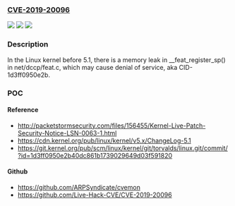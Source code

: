 ### [CVE-2019-20096](https://cve.mitre.org/cgi-bin/cvename.cgi?name=CVE-2019-20096)
![](https://img.shields.io/static/v1?label=Product&message=n%2Fa&color=blue)
![](https://img.shields.io/static/v1?label=Version&message=n%2Fa&color=blue)
![](https://img.shields.io/static/v1?label=Vulnerability&message=n%2Fa&color=brighgreen)

### Description

In the Linux kernel before 5.1, there is a memory leak in __feat_register_sp() in net/dccp/feat.c, which may cause denial of service, aka CID-1d3ff0950e2b.

### POC

#### Reference
- http://packetstormsecurity.com/files/156455/Kernel-Live-Patch-Security-Notice-LSN-0063-1.html
- https://cdn.kernel.org/pub/linux/kernel/v5.x/ChangeLog-5.1
- https://git.kernel.org/pub/scm/linux/kernel/git/torvalds/linux.git/commit/?id=1d3ff0950e2b40dc861b1739029649d03f591820

#### Github
- https://github.com/ARPSyndicate/cvemon
- https://github.com/Live-Hack-CVE/CVE-2019-20096

